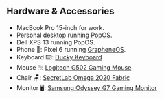## Hardware & Accessories

- MacBook Pro 15-inch for work.
- Personal desktop running [PopOS](https://pop.system76.com/ 'PopOS Linux Distro').
- Dell XPS 13 running PopOS.
- Phone 📱: Pixel 6 running [GrapheneOS](https://grapheneos.org/).
- Keyboard ⌨️: [Ducky Keyboard](https://www.duckychannel.com.tw/en/Ducky-One2-RGB-TKL 'Ducky One 2 RGB TKL Keyboard')
- Mouse 🖱️: [Logitech G502 Gaming Mouse](https://www.amazon.com/Logitech-G502-Performance-Gaming-Mouse/dp/B07GBZ4Q68 'Logitech G502 Gaming Mouse')
- Chair 🪑: [SecretLab Omega 2020 Fabric](https://secretlabus.myshopify.com/collections/omega-series#omega_2020-stealth 'Secretlab Omega 2020 Fabric')
- Monitor 🖥️: [Samsung Odyssey G7 Gaming Monitor](https://www.samsung.com/us/computing/monitors/gaming/32--odyssey-g7-gaming-monitor-lc32g75tqsnxza/ 'Samsung Odyssey G7 Gaming Monitor')
